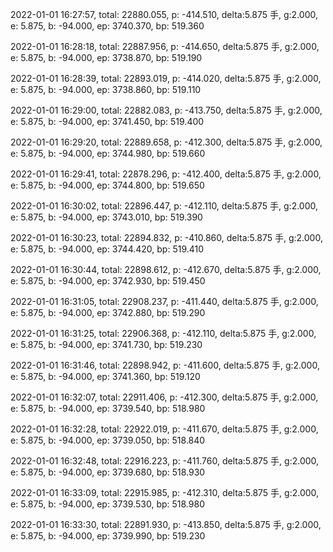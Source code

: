 2022-01-01 16:27:57, total: 22880.055, p: -414.510, delta:5.875 手, g:2.000, e: 5.875, b: -94.000, ep: 3740.370, bp: 519.360

2022-01-01 16:28:18, total: 22887.956, p: -414.650, delta:5.875 手, g:2.000, e: 5.875, b: -94.000, ep: 3738.870, bp: 519.190

2022-01-01 16:28:39, total: 22893.019, p: -414.020, delta:5.875 手, g:2.000, e: 5.875, b: -94.000, ep: 3738.860, bp: 519.110

2022-01-01 16:29:00, total: 22882.083, p: -413.750, delta:5.875 手, g:2.000, e: 5.875, b: -94.000, ep: 3741.450, bp: 519.400

2022-01-01 16:29:20, total: 22889.658, p: -412.300, delta:5.875 手, g:2.000, e: 5.875, b: -94.000, ep: 3744.980, bp: 519.660

2022-01-01 16:29:41, total: 22878.296, p: -412.400, delta:5.875 手, g:2.000, e: 5.875, b: -94.000, ep: 3744.800, bp: 519.650

2022-01-01 16:30:02, total: 22896.447, p: -412.110, delta:5.875 手, g:2.000, e: 5.875, b: -94.000, ep: 3743.010, bp: 519.390

2022-01-01 16:30:23, total: 22894.832, p: -410.860, delta:5.875 手, g:2.000, e: 5.875, b: -94.000, ep: 3744.420, bp: 519.410

2022-01-01 16:30:44, total: 22898.612, p: -412.670, delta:5.875 手, g:2.000, e: 5.875, b: -94.000, ep: 3742.930, bp: 519.450

2022-01-01 16:31:05, total: 22908.237, p: -411.440, delta:5.875 手, g:2.000, e: 5.875, b: -94.000, ep: 3742.880, bp: 519.290

2022-01-01 16:31:25, total: 22906.368, p: -412.110, delta:5.875 手, g:2.000, e: 5.875, b: -94.000, ep: 3741.730, bp: 519.230

2022-01-01 16:31:46, total: 22898.942, p: -411.600, delta:5.875 手, g:2.000, e: 5.875, b: -94.000, ep: 3741.360, bp: 519.120

2022-01-01 16:32:07, total: 22911.406, p: -412.300, delta:5.875 手, g:2.000, e: 5.875, b: -94.000, ep: 3739.540, bp: 518.980

2022-01-01 16:32:28, total: 22922.019, p: -411.670, delta:5.875 手, g:2.000, e: 5.875, b: -94.000, ep: 3739.050, bp: 518.840

2022-01-01 16:32:48, total: 22916.223, p: -411.760, delta:5.875 手, g:2.000, e: 5.875, b: -94.000, ep: 3739.680, bp: 518.930

2022-01-01 16:33:09, total: 22915.985, p: -412.310, delta:5.875 手, g:2.000, e: 5.875, b: -94.000, ep: 3739.530, bp: 518.980

2022-01-01 16:33:30, total: 22891.930, p: -413.850, delta:5.875 手, g:2.000, e: 5.875, b: -94.000, ep: 3739.990, bp: 519.230